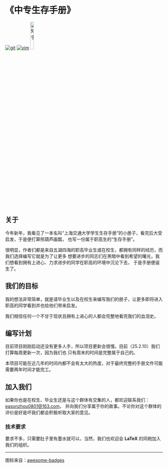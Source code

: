# **《中专生存手册》**

<p>
  <a href="https://github.com/VHSchool-Survival-Manual/"><img src="https://img.shields.io/badge/GIT-E44C30?style=for-the-badge&logo=git&logoColor=white" alt="git"></a>
  <a href="https://vim.org"><img src="https://img.shields.io/badge/VIM-%2311AB00.svg?&style=for-the-badge&logo=vim&logoColor=white" alt="vim"></a>
  <a href="https://www.zhihu.com/people/EasonZhou"><img src="https://img.shields.io/badge/知乎-0079FF.svg?style=plastic&logo=zhihu&logoColor=white" width="15%" alt="知乎"></a>
</p>

## **关于**

今年新年，我看见了一本名叫“上海交通大学学生生存手册”的小册子，看完后大受启发，于是便打算照葫芦画瓢，
也写一份属于职高生的“生存手册”。

很明显，作者们都是来自五湖四海的职高毕业生或在校生，都拥有同样的经历，而我们选择编写它就是为了让更多
想要进步的同志们在黑暗中看到希望的曙光，我们想看到拥有上进心、力求进步的同学在职高的环境中沉沦下去，
于是手册便诞生了。

## **我们的目标**

我的想法非常简单，就是请毕业生以及在校生来编写我们的册子，让更多即将进入职高的同学看到并也给他们带来启发。

我们相信任何一个不甘于现状且拥有上进心的人都会完整地看完我们的血泪史。

## **编写计划**

目前项目刚刚启动还没有更多人手，所以项目更新会很慢。目前（25.2.10）我们打算每周更新一次，因为我们也
只有周末的时间是完整属于自己的。

本项目可能在近几年的时间内都不会有太大的热度，对于最终完整的手册文件可能需要两年时间才能完工。

## **加入我们**

如果你也是在校生、毕业生还是与这个群体有交集的人，都欢迎联系我们：easonzhou0801@163.com，
并向我们分享属于你的故事。不论你对这个群体的评价是好是坏我们都会积极听取大家的意见。

### **技术要求**

要求不多，只需要肚子里有墨水就可以，当然，我们也欢迎会 **LaTeX** 的同袍加入我们的组织。

---

图标来自：[awesome-badges](https://github.com/Envoy-VC/awesome-badges)
